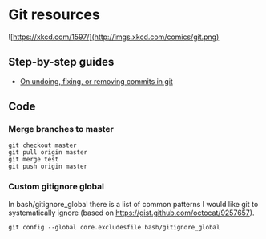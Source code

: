 # Git resources

![https://xkcd.com/1597/](http://imgs.xkcd.com/comics/git.png)

## Step-by-step guides
* [On undoing, fixing, or removing commits in git](http://sethrobertson.github.io/GitFixUm/fixup.html)

## Code
### Merge branches to master

```
git checkout master
git pull origin master
git merge test
git push origin master
```

### Custom gitignore global

In bash/gitignore_global there is a list of common patterns I would like git to systematically ignore (based on https://gist.github.com/octocat/9257657).

```
git config --global core.excludesfile bash/gitignore_global
```

